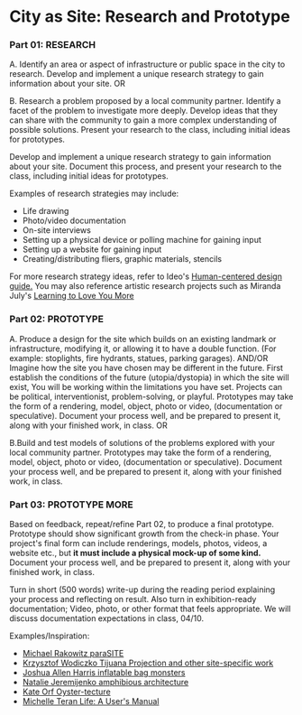# City as Site: Research and Prototype 

### Part 01: RESEARCH

A. Identify an area or aspect of infrastructure or public space in the city to research. Develop and implement a unique research strategy to gain information about your site. OR

B. Research a problem proposed by a local community partner. Identify a facet of the problem to investigate more deeply. Develop ideas that they can share with the community to gain a more complex understanding of possible solutions. Present your research to the class, including initial ideas for prototypes.

Develop and implement a unique research strategy to gain information about your site. Document this process, and present your research to the class, including initial ideas for prototypes.

Examples of research strategies may include:
* Life drawing
* Photo/video documentation
* On-site interviews
* Setting up a physical device or polling machine for gaining input
* Setting up a website for gaining input 
* Creating/distributing fliers, graphic materials, stencils

For more research strategy ideas, refer to Ideo's [Human-centered design guide.](https://www.ideo.com/post/design-kit) 
You may also reference artistic research projects such as Miranda July's [Learning to Love You More](http://learningtoloveyoumore.com/)

### Part 02: PROTOTYPE

A. Produce a design for the site which builds on an existing landmark or infrastructure, modifying it, or allowing it to have a double function. (For example: stoplights, fire hydrants, statues, parking garages). AND/OR Imagine how the site you have chosen may be different in the future. First establish the conditions of the future (utopia/dystopia) in which the site will exist, You will be working within the limitations you have set. Projects can be political, interventionist, problem-solving, or playful. Prototypes may take the form of a rendering, model, object, photo or video, (documentation or speculative). Document your process well, and be prepared to present it, along with your finished work, in class. OR 

B.Build and test models of solutions of the problems explored with your local community partner. Prototypes may take the form of a rendering, model, object, photo or video, (documentation or speculative). Document your process well, and be prepared to present it, along with your finished work, in class.


### Part 03: PROTOTYPE MORE
Based on feedback, repeat/refine Part 02, to produce a final prototype. Prototype should show significant growth from the check-in phase. Your project's final form can include renderings, models, photos, videos, a website etc., but **it must include a physical mock-up of some kind.** Document your process well, and be prepared to present it, along with your finished work, in class. 

Turn in short (500 words) write-up during the reading period explaining your process and reflecting on result. 
Also turn in exhibition-ready documentation; Video, photo, or other format that feels appropriate. We will discuss documentation expectations in class, 04/10. 

Examples/Inspiration:
* [Michael Rakowitz paraSITE](http://www.michaelrakowitz.com/parasite/)
* [Krzysztof Wodiczko Tijuana Projection and other site-specific work](https://art21.org/artist/krzysztof-wodiczko/)
* [Joshua Allen Harris inflatable bag monsters](http://www.arttherapyblog.com/online/urban-street-art-5-inflatable-bag-monsters-by-joshua-allen-harris/#.W4hIpJNKg8Y)
* [Natalie Jeremijenko amphibious architecture](http://www.spontaneousinterventions.org/project/amphibious-architecture)
* [Kate Orf Oyster-tecture](https://www.6sqft.com/living-breakwaters-an-award-winning-project-brings-oyster-tecture-to-the-shores-of-staten-island/)
* [Michelle Teran Life: A User's Manual](http://www.ubermatic.org/?p=221) 

 


